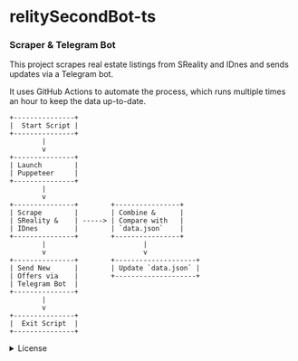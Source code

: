 # relitySecondBot-ts

### Scraper & Telegram Bot

This project scrapes real estate listings from SReality and IDnes and sends updates via a Telegram bot.

It uses GitHub Actions to automate the process, which runs multiple times an hour to keep the data up-to-date.

```
+---------------+
|  Start Script |
+---------------+
        |
        v
+---------------+
| Launch        |
| Puppeteer     |
+---------------+
        |
        v
+---------------+        +----------------+
| Scrape        |        | Combine &      |
| SReality &    | -----> | Compare with   |
| IDnes         |        | `data.json`    |
+---------------+        +----------------+
        |                        |
        v                        v
+---------------+        +--------------------+
| Send New      |        | Update `data.json` |
| Offers via    |        +--------------------+
| Telegram Bot  |
+---------------+
        |
        v
+---------------+
|  Exit Script  |
+---------------+
```

<details>##<summary>License</summary>
```

            DO WHAT THE FUCK YOU WANT TO PUBLIC LICENSE
                    Version 2, December 2004

          Copyright (C) 2004 Sam Hocevar <sam@hocevar.net>

    Everyone is permitted to copy and distribute verbatim or modified
    copies of this license document, and changing it is allowed as long
                      as the name is changed.

            DO WHAT THE FUCK YOU WANT TO PUBLIC LICENSE

    TERMS AND CONDITIONS FOR COPYING, DISTRIBUTION AND MODIFICATION

             0. You just DO WHAT THE FUCK YOU WANT TO.

```
</details>
```
